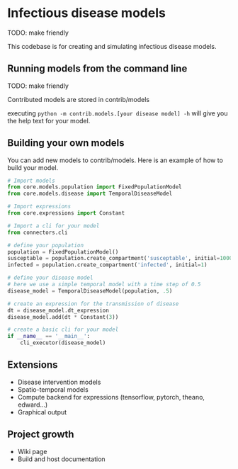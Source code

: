 # Infectious disease models

TODO: make friendly

This codebase is for creating and simulating infectious disease models.

## Running models from the command line

TODO: make friendly

Contributed models are stored in contrib/models

executing `python -m contrib.models.[your disease model] -h` will give you the
help text for your model.

## Building your own models

You can add new models to contrib/models. Here is an example of how to build
your model.

```python
# Import models
from core.models.population import FixedPopulationModel
from core.models.disease import TemporalDiseaseModel

# Import expressions
from core.expressions import Constant

# Import a cli for your model
from connectors.cli

# define your population
population = FixedPopulationModel()
susceptable = population.create_compartment('susceptable', initial=1000)
infected = population.create_compartment('infected', initial=1)

# define your disease model
# here we use a simple temporal model with a time step of 0.5
disease_model = TemporalDiseaseModel(population, .5)

# create an expression for the transmission of disease
dt = disease_model.dt_expression
disease_model.add(dt * Constant(3))

# create a basic cli for your model
if __name__ == '__main__':
    cli_executor(disease_model)
```

## Extensions

 * Disease intervention models
 * Spatio-temporal models
 * Compute backend for expressions (tensorflow, pytorch, theano, edward...)
 * Graphical output

## Project growth

 * Wiki page
 * Build and host documentation
